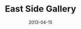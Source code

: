 ---
layout: imagepost
title: East Side Gallery
date: 2013-04-15
categories: 
- Germany
- Berlin
imageslug: 
- berlinwall
- berlinwall2
- berlinwall3
- berlinwall5
- berlinwall4
---
